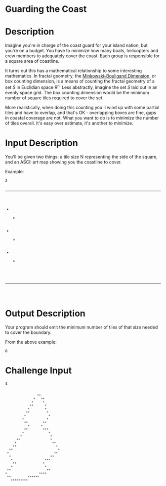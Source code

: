 # Guarding the Coast
<div class="md"><h1>Description</h1>
<p>Imagine you're in charge of the coast guard for your island nation, but you're on a budget. You have to minimize how many boats, helicopters and crew members to adequately cover the coast. Each group is responsible for a square area of coastline. </p>
<p>It turns out this has a mathematical relationship to some interesting mathematics. In fractal geometry, the <a href="https://en.wikipedia.org/wiki/Minkowski%E2%80%93Bouligand_dimension">Minkowski–Bouligand Dimension</a>, or box counting dimension, is a means of counting the fractal geometry of a set <em>S</em> in Euclidian space R<sup>n.</sup> Less abstractly, imagine the set <em>S</em> laid out in an evenly space grid. The box counting dimension would be the minimum number of square tiles required to cover the set.</p>
<p>More realistically, when doing this counting you'll wind up with some partial tiles and have to overlap, and that's OK - overlapping boxes are fine, gaps in coastal coverage are not. What you want to do is to minimize the number of tiles overall. It's easy over estimate, it's another to minimize. </p>
<h1>Input Description</h1>
<p>You'll be given two things: a tile size N representing the side of the square, and an ASCII art map showing you the coastline to cover. </p>
<p>Example:</p>
<pre><code>2

*****
*   *
*   *
*   *
*****
</code></pre>
<h1>Output Description</h1>
<p>Your program should emit the minimum number of tiles of that size needed to cover the boundary. </p>
<p>From the above example:</p>
<pre><code>8
</code></pre>
<h1>Challenge Input</h1>
<pre><code>4

                     **
                   *   **
                  *     *
                 **      *
                *        *
               **         *
              *            *
             *            *
              **        **
                *      *
              **        ***
             *             *
            *               *
          **                *
         *                   **
        **                     *
      **                        *
     *                        **
      *                     **
       *                 ***
        **              *
       *                 *
     **                   **
    *                 ****
     **         ******           
       *********   
</code></pre>
</div>
